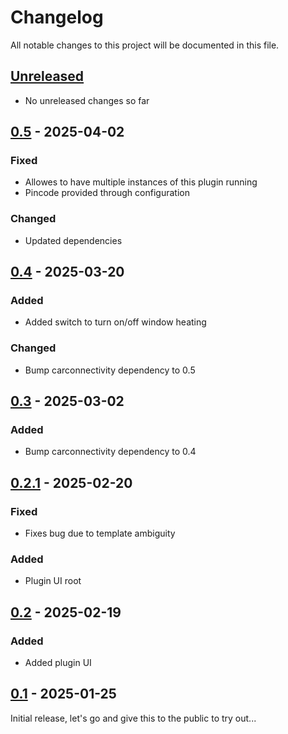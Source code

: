 # Changelog

All notable changes to this project will be documented in this file.

## [Unreleased]
- No unreleased changes so far

## [0.5] - 2025-04-02
### Fixed
- Allowes to have multiple instances of this plugin running
- Pincode provided through configuration

### Changed
- Updated dependencies

## [0.4] - 2025-03-20
### Added
- Added switch to turn on/off window heating
### Changed
- Bump carconnectivity dependency to 0.5

## [0.3] - 2025-03-02
### Added
- Bump carconnectivity dependency to 0.4

## [0.2.1] - 2025-02-20
### Fixed
- Fixes bug due to template ambiguity

### Added
- Plugin UI root

## [0.2] - 2025-02-19
### Added
- Added plugin UI

## [0.1] - 2025-01-25
Initial release, let's go and give this to the public to try out...

[unreleased]: https://github.com/tillsteinbach/CarConnectivity-plugin-homekit/compare/v0.5...HEAD
[0.5]: https://github.com/tillsteinbach/CarConnectivity-plugin-homekit/releases/tag/v0.5
[0.4]: https://github.com/tillsteinbach/CarConnectivity-plugin-homekit/releases/tag/v0.4
[0.3]: https://github.com/tillsteinbach/CarConnectivity-plugin-homekit/releases/tag/v0.3
[0.2.1]: https://github.com/tillsteinbach/CarConnectivity-plugin-homekit/releases/tag/v0.2.1
[0.2]: https://github.com/tillsteinbach/CarConnectivity-plugin-homekit/releases/tag/v0.2
[0.1]: https://github.com/tillsteinbach/CarConnectivity-plugin-homekit/releases/tag/v0.1
